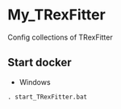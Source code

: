 # My_TRexFitter

Config collections of TRexFitter

## Start docker

- Windows

```shell
. start_TRexFitter.bat
```